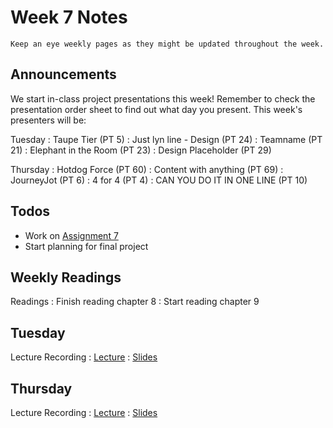 
# Week 7 Notes

```{note}
Keep an eye weekly pages as they might be updated throughout the week.
```

## Announcements

We start in-class project presentations this week! Remember to check the presentation order sheet to find out what day you present.  This week's presenters will be:

Tuesday
: Taupe Tier (PT 5)
: Just lyn line - Design (PT 24)
: Teamname (PT 21)
: Elephant in the Room (PT 23)
: Design Placeholder (PT 29) 

Thursday
: Hotdog Force (PT 60)
: Content with anything (PT 69)
: JourneyJot (PT 6)
: 4 for 4 (PT 4)
: CAN YOU DO IT IN ONE LINE (PT 10)

## Todos

* Work on [Assignment 7](a7.md) 
* Start planning for final project

## Weekly Readings

Readings
: Finish reading chapter 8
: Start reading chapter 9

## Tuesday

Lecture Recording
: [Lecture]()
: [Slides](https://docs.google.com/presentation/d/11Z7fLwLh9_crwC_JDVub8C4-WJ898ypODMcJXR4e0VQ/edit?usp=sharing)

## Thursday

Lecture Recording
: [Lecture]()
: [Slides](https://docs.google.com/presentation/d/1ZmPS5ZJkRJnvAE3uUxS9IXflyPhqtD4q1cmn4ttcduI/edit?usp=sharing)
